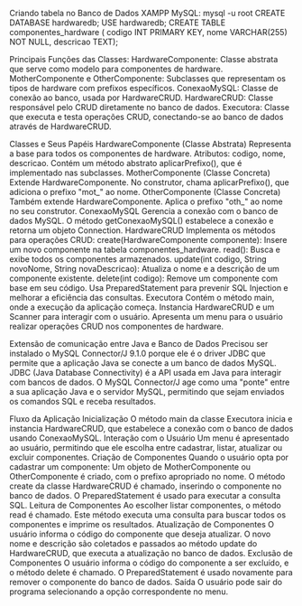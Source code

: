 Criando tabela no Banco de Dados XAMPP MySQL:
mysql -u root
CREATE DATABASE hardwaredb;
USE hardwaredb;
CREATE TABLE componentes_hardware (
codigo INT PRIMARY KEY,
nome VARCHAR(255) NOT NULL,
descricao TEXT);

Principais Funções das Classes:
HardwareComponente: Classe abstrata que serve como modelo para componentes de hardware.
MotherComponente e OtherComponente: Subclasses que representam os tipos de hardware com prefixos específicos.
ConexaoMySQL: Classe de conexão ao banco, usada por HardwareCRUD.
HardwareCRUD: Classe responsável pelo CRUD diretamente no banco de dados.
Executora: Classe que executa e testa operações CRUD, conectando-se ao banco de dados através de HardwareCRUD.

Classes e Seus Papéis
HardwareComponente (Classe Abstrata)
Representa a base para todos os componentes de hardware.
Atributos: codigo, nome, descricao.
Contém um método abstrato aplicarPrefixo(), que é implementado nas subclasses.
MotherComponente (Classe Concreta)
Extende HardwareComponente.
No construtor, chama aplicarPrefixo(), que adiciona o prefixo "mot_" ao nome.
OtherComponente (Classe Concreta)
Também extende HardwareComponente.
Aplica o prefixo "oth_" ao nome no seu construtor.
ConexaoMySQL
Gerencia a conexão com o banco de dados MySQL.
O método getConexaoMySQL() estabelece a conexão e retorna um objeto Connection.
HardwareCRUD
Implementa os métodos para operações CRUD:
create(HardwareComponente componente): Insere um novo componente na tabela componentes_hardware.
read(): Busca e exibe todos os componentes armazenados.
update(int codigo, String novoNome, String novaDescricao): Atualiza o nome e a descrição de um componente existente.
delete(int codigo): Remove um componente com base em seu código.
Usa PreparedStatement para prevenir SQL Injection e melhorar a eficiência das consultas.
Executora
Contém o método main, onde a execução da aplicação começa.
Instancia HardwareCRUD e um Scanner para interagir com o usuário.
Apresenta um menu para o usuário realizar operações CRUD nos componentes de hardware.

Extensão de comunicação entre Java e Banco de Dados
Precisou ser instalado o MySQL Connector/J 9.1.0 porque ele é o driver JDBC que permite que a aplicação Java se conecte a um banco de dados MySQL. 
JDBC (Java Database Connectivity) é a API usada em Java para interagir com bancos de dados. O MySQL Connector/J age como uma "ponte" entre a sua aplicação Java e o servidor MySQL, permitindo que sejam enviados os comandos SQL e receba resultados.

Fluxo da Aplicação
Inicialização
O método main da classe Executora inicia e instancia HardwareCRUD, que estabelece a conexão com o banco de dados usando ConexaoMySQL.
Interação com o Usuário
Um menu é apresentado ao usuário, permitindo que ele escolha entre cadastrar, listar, atualizar ou excluir componentes.
Criação de Componentes
Quando o usuário opta por cadastrar um componente:
Um objeto de MotherComponente ou OtherComponente é criado, com o prefixo apropriado no nome.
O método create da classe HardwareCRUD é chamado, inserindo o componente no banco de dados. O PreparedStatement é usado para executar a consulta SQL.
Leitura de Componentes
Ao escolher listar componentes, o método read é chamado. Este método executa uma consulta para buscar todos os componentes e imprime os resultados.
Atualização de Componentes
O usuário informa o código do componente que deseja atualizar.
O novo nome e descrição são coletados e passados ao método update do HardwareCRUD, que executa a atualização no banco de dados.
Exclusão de Componentes
O usuário informa o código do componente a ser excluído, e o método delete é chamado. O PreparedStatement é usado novamente para remover o componente do banco de dados.
Saída
O usuário pode sair do programa selecionando a opção correspondente no menu.
